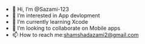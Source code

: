 - 👋 Hi, I’m @Sazami-123
- 👀 I’m interested in App devlopment 
- 🌱 I’m currently learning Xcode
- 💞️ I’m looking to collaborate on Mobile apps
- 📫 How to reach me:shamshadazami2@gmail.com

<!---
Sazami-123/Sazami-123 is a ✨ special ✨ repository because its `README.md` (this file) appears on your GitHub profile.
You can click the Preview link to take a look at your changes.
--->
